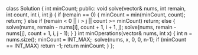 class Solution {
int minCount;
public:
void solve(vector<int>& nums, int remain, int count, int i, int j) {
if (remain == 0) {
minCount = min(minCount, count);
return;
}
else if (remain < 0 || i > j || count >= minCount)
return;
else {
solve(nums, remain - nums[i], count + 1, i + 1, j);
solve(nums, remain - nums[j], count + 1, i, j - 1);
}
}
int minOperations(vector<int>& nums, int x) {
int n = nums.size();
minCount = INT_MAX;
​
solve(nums, x, 0, 0, n-1);
if (minCount == INT_MAX)
return -1;
return minCount;
}
};